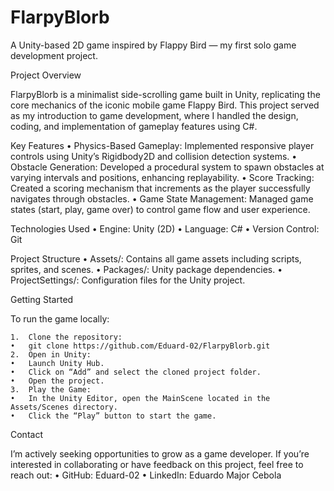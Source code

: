 # FlarpyBlorb

A Unity-based 2D game inspired by Flappy Bird — my first solo game development project.

Project Overview

FlarpyBlorb is a minimalist side-scrolling game built in Unity, replicating the core mechanics of the iconic mobile game Flappy Bird. This project served as my introduction to game development, where I handled the design, coding, and implementation of gameplay features using C#.

Key Features
	•	Physics-Based Gameplay: Implemented responsive player controls using Unity’s Rigidbody2D and collision detection systems.
	•	Obstacle Generation: Developed a procedural system to spawn obstacles at varying intervals and positions, enhancing replayability.
	•	Score Tracking: Created a scoring mechanism that increments as the player successfully navigates through obstacles.
	•	Game State Management: Managed game states (start, play, game over) to control game flow and user experience.

Technologies Used
	•	Engine: Unity (2D)
	•	Language: C#
	•	Version Control: Git

Project Structure
	•	Assets/: Contains all game assets including scripts, sprites, and scenes.
	•	Packages/: Unity package dependencies.
	•	ProjectSettings/: Configuration files for the Unity project.

Getting Started

To run the game locally:

	1.	Clone the repository: 
	•	git clone https://github.com/Eduard-02/FlarpyBlorb.git
	2.	Open in Unity:
	•	Launch Unity Hub.
	•	Click on “Add” and select the cloned project folder.
	•	Open the project.
	3.	Play the Game:
	•	In the Unity Editor, open the MainScene located in the Assets/Scenes directory.
	•	Click the “Play” button to start the game.

Contact

I’m actively seeking opportunities to grow as a game developer. If you’re interested in collaborating or have feedback on this project, feel free to reach out:
	•	GitHub: Eduard-02
	•	LinkedIn: Eduardo Major Cebola
